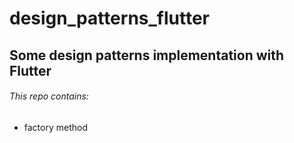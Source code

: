 # design_patterns_flutter
## Some design patterns implementation with Flutter
###### This repo contains:
  * factory method
